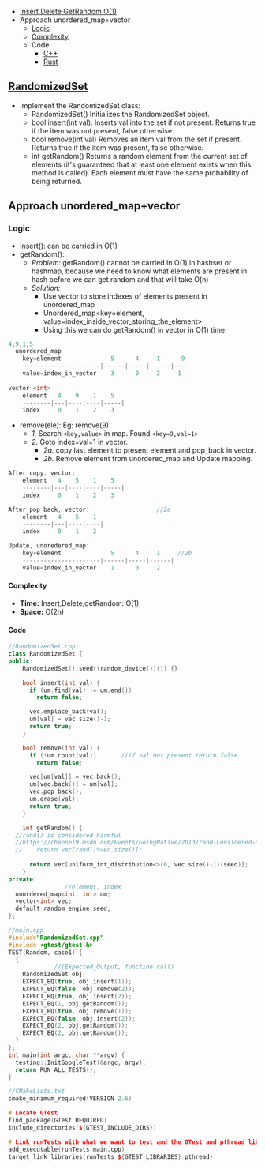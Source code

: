 - [Insert Delete GetRandom O(1)](#ques)
- Approach unordered_map+vector
  - [Logic](#logic)
  - [Complexity](#comp)
  - Code
    - [C++](#cpp)
    - [Rust](#rust)

## [RandomizedSet](https://leetcode.com/problems/insert-delete-getrandom-o1/)
- Implement the RandomizedSet class:
  - RandomizedSet() Initializes the RandomizedSet object.
  - bool insert(int val): Inserts val into the set if not present. Returns true if the item was not present, false otherwise.
  - bool remove(int val) Removes an item val from the set if present. Returns true if the item was present, false otherwise.
  - int getRandom() Returns a random element from the current set of elements (it's guaranteed that at least one element exists when this method is called). Each element must have the same probability of being returned.

## Approach unordered_map+vector
<a name=logic></a>
### Logic
- insert(): can be carried in O(1)
- getRandom(): 
  - _Problem_: getRandom() cannot be carried in O(1) in hashset or hashmap, because we need to know what elements are present in hash before we can get random and that will take O(n)
  - _Solution:_
    - Use vector to store indexes of elements present in unordered_map
    - Unordered_map<key=element, value=index_inside_vector_storing_the_element>
    - Using this we can do getRandom() in vector in O(1) time
```c
4,9,1,5
  unordered_map 
    key=element              5      4     1      9
    ----------------------|------|-----|------|----
    value=index_in_vector    3      0     2     1
  
vector <int>
    element   4    9    1    5
    --------|---|----|----|-----|
    index     0    1    2    3
```
- remove(ele): Eg: remove(9)
  - _1._ Search `<key,value>` in map. Found `<key=9,val=1>`
  - _2._ Goto index=val=1 in vector.
    - _2a._ copy last element to present element and pop_back in vector.
    - _2b._ Remove element from unordered_map and Update mapping.
```c
After copy, vector:
    element   4    5    1    5
    --------|---|----|----|-----|
    index     0    1    2    3

After pop_back, vector:                   //2a
    element   4    5    1  
    --------|---|----|----|
    index     0    1    2  

Update, unoredered_map:
    key=element              5      4     1     //2b
    ----------------------|------|-----|------|
    value=index_in_vector    1      0     2    
```
<a name=comp></a>
#### Complexity
- **Time:** Insert,Delete,getRandom: O(1)
- **Space:** O(2n)

#### Code
<a name=cpp></a>
```cpp
//RandomizedSet.cpp
class RandomizedSet {
public:
    RandomizedSet():seed((random_device())()) {}

    bool insert(int val) {
      if (um.find(val) != um.end())
        return false;

      vec.emplace_back(val);
      um[val] = vec.size()-1;
      return true;
    }

    bool remove(int val) {
      if (!um.count(val))       //if val not present return false
        return false;

      vec[um[val]] = vec.back();
      um[vec.back()] = um[val];
      vec.pop_back();
      um.erase(val);
      return true;
    }

    int getRandom() {
  //rand() is considered harmful
  //https://channel9.msdn.com/Events/GoingNative/2013/rand-Considered-Harmful
  //    return vec[rand()%vec.size()];
  
      return vec[uniform_int_distribution<>(0, vec.size()-1)(seed)];
    }
private:
                //element, index
  unordered_map<int, int> um;
  vector<int> vec;
  default_random_engine seed;
};

//main.cpp
#include"RandomizedSet.cpp"
#include <gtest/gtest.h>
TEST(Random, case1) {
  {
             //(Expected_Output, function call)
    RandomizedSet obj;
    EXPECT_EQ(true, obj.insert(1));
    EXPECT_EQ(false, obj.remove(2));
    EXPECT_EQ(true, obj.insert(2));
    EXPECT_EQ(1, obj.getRandom());
    EXPECT_EQ(true, obj.remove(1));
    EXPECT_EQ(false, obj.insert(2));
    EXPECT_EQ(2, obj.getRandom());
    EXPECT_EQ(2, obj.getRandom());
  }
};  
int main(int argc, char **argv) {
  testing::InitGoogleTest(&argc, argv);
  return RUN_ALL_TESTS();
}

//CMakeLists.txt
cmake_minimum_required(VERSION 2.6)

# Locate GTest
find_package(GTest REQUIRED)
include_directories(${GTEST_INCLUDE_DIRS})

# Link runTests with what we want to test and the GTest and pthread library
add_executable(runTests main.cpp)
target_link_libraries(runTests ${GTEST_LIBRARIES} pthread)
```
